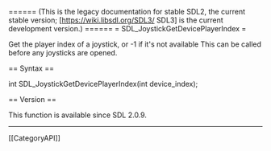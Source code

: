 ====== (This is the legacy documentation for stable SDL2, the current stable version; [https://wiki.libsdl.org/SDL3/ SDL3] is the current development version.) ======
= SDL_JoystickGetDevicePlayerIndex =

Get the player index of a joystick, or -1 if it's not available This can be called before any joysticks are opened.

== Syntax ==

<syntaxhighlight lang='c'>
int SDL_JoystickGetDevicePlayerIndex(int device_index);
</syntaxhighlight>

== Version ==

This function is available since SDL 2.0.9.

----
[[CategoryAPI]]


